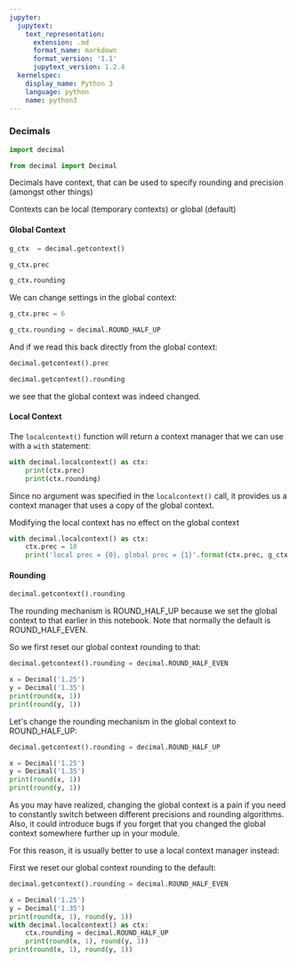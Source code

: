 ```yaml
---
jupyter:
  jupytext:
    text_representation:
      extension: .md
      format_name: markdown
      format_version: '1.1'
      jupytext_version: 1.2.4
  kernelspec:
    display_name: Python 3
    language: python
    name: python3
---
```


### Decimals

```python
import decimal
```

```python
from decimal import Decimal
```

Decimals have context, that can be used to specify rounding and precision (amongst other things)


Contexts can be local (temporary contexts) or global (default)


#### Global Context

```python
g_ctx  = decimal.getcontext()
```

```python
g_ctx.prec
```

```python
g_ctx.rounding
```

We can change settings in the global context:

```python
g_ctx.prec = 6
```

```python
g_ctx.rounding = decimal.ROUND_HALF_UP
```

And if we read this back directly from the global context:

```python
decimal.getcontext().prec
```

```python
decimal.getcontext().rounding
```

we see that the global context was indeed changed.


#### Local Context


The ``localcontext()`` function will return a context manager that we can use with a ``with`` statement:

```python
with decimal.localcontext() as ctx:
    print(ctx.prec)
    print(ctx.rounding)
```

Since no argument was specified in the ``localcontext()`` call, it provides us a context manager that uses a copy of the global context.


Modifying the local context has no effect on the global context

```python
with decimal.localcontext() as ctx:
    ctx.prec = 10
    print('local prec = {0}, global prec = {1}'.format(ctx.prec, g_ctx.prec))
```

#### Rounding

```python
decimal.getcontext().rounding
```

The rounding mechanism is ROUND_HALF_UP because we set the global context to that earlier in this notebook. Note that normally the default is ROUND_HALF_EVEN.

So we first reset our global context rounding to that:

```python
decimal.getcontext().rounding = decimal.ROUND_HALF_EVEN
```

```python
x = Decimal('1.25')
y = Decimal('1.35')
print(round(x, 1))
print(round(y, 1))
```

Let's change the rounding mechanism in the global context to ROUND_HALF_UP:

```python
decimal.getcontext().rounding = decimal.ROUND_HALF_UP
```

```python
x = Decimal('1.25')
y = Decimal('1.35')
print(round(x, 1))
print(round(y, 1))
```

As you may have realized, changing the global context is a pain if you need to constantly switch between different precisions and rounding algorithms. Also, it could introduce bugs if you forget that you changed the global context somewhere further up in your module.

For this reason, it is usually better to use a local context manager instead:


First we reset our global context rounding to the default:

```python
decimal.getcontext().rounding = decimal.ROUND_HALF_EVEN
```

```python
x = Decimal('1.25')
y = Decimal('1.35')
print(round(x, 1), round(y, 1))
with decimal.localcontext() as ctx:
    ctx.rounding = decimal.ROUND_HALF_UP
    print(round(x, 1), round(y, 1))
print(round(x, 1), round(y, 1))
```
